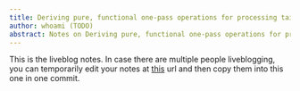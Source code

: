 ```yaml
---
title: Deriving pure, functional one-pass operations for processing tail-aligned lists
author: whoami (TODO)
abstract: Notes on Deriving pure, functional one-pass operations for processing tail-aligned lists
---
```


This is the liveblog notes.  In case there are multiple
people liveblogging, you can temporarily edit your notes
at [this](deriving-pure,-funct/template.md) url and then copy them into this one in one
commit.
